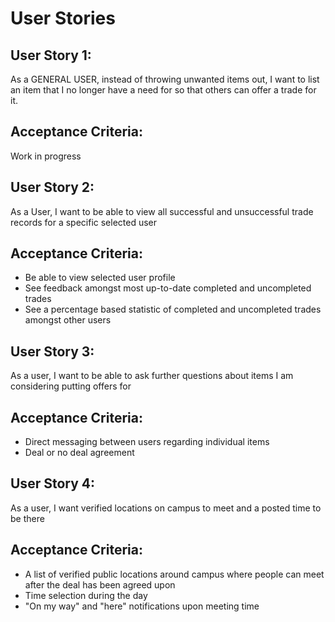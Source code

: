 # User Stories

<!--
Please use the following format:

USER STORY: AS A {user/persona}, [INSTEAD OF {current condition}] I WANT TO {action} [IN {mode} TIME | IN {differentiating performance units} TO {utility performance units} [SO THAT {value or justification}] [NO LATER THAN {best by date}]

ACCEPTANCE CRITERIA: {bulleted list of:  [GIVEN { condition}] [WHEN {something happens}] {required outcome}}

* Capitalized text is required verbatim
* [square brackets mean optional]
* {curly brackets describe what to write}

-->

## User Story 1:
As a GENERAL USER, instead of throwing unwanted items out, I want to list an item that I no longer have a need for so that others can offer a trade for it.

## Acceptance Criteria:
Work in progress

## User Story 2:
As a User, I want to be able to view all successful and unsuccessful trade records for a specific selected user

## Acceptance Criteria:
* Be able to view selected user profile
* See feedback amongst most up-to-date completed and uncompleted trades
* See a percentage based statistic of completed and uncompleted trades amongst other users

## User Story 3:
As a user, I want to be able to ask further questions about items I am considering putting offers for

## Acceptance Criteria:
* Direct messaging between users regarding individual items
* Deal or no deal agreement

## User Story 4:
As a user, I want verified locations on campus to meet and a posted time to be there

## Acceptance Criteria:
* A list of verified public locations around campus where people can meet after the deal has been agreed upon
* Time selection during the day
* "On my way" and "here" notifications upon meeting time
